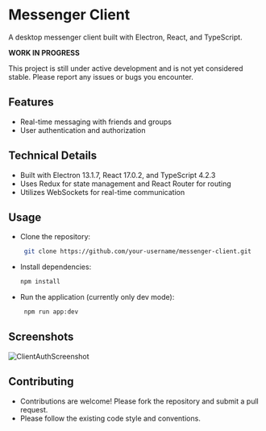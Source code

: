 # Messenger Client

A desktop messenger client built with Electron, React, and TypeScript.

**WORK IN PROGRESS**

This project is still under active development and is not yet considered stable. Please report any issues or bugs you encounter.

## Features

* Real-time messaging with friends and groups
* User authentication and authorization

## Technical Details

* Built with Electron 13.1.7, React 17.0.2, and TypeScript 4.2.3
* Uses Redux for state management and React Router for routing
* Utilizes WebSockets for real-time communication

## Usage

* Clone the repository:
  ```bash
   git clone https://github.com/your-username/messenger-client.git
  ```
* Install dependencies:
  ```bash
  npm install
  ```
* Run the application (currently only dev mode):
  ```bash
   npm run app:dev
  ```

## Screenshots

![ClientAuthScreenshot](https://github.com/user-attachments/assets/18706bba-f78c-401c-ab9b-af49057f3b21)

## Contributing

* Contributions are welcome! Please fork the repository and submit a pull request.
* Please follow the existing code style and conventions.
